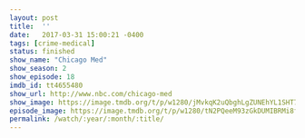 ```yaml
---
layout: post
title:  ''
date:   2017-03-31 15:00:21 -0400
tags: [crime-medical]
status: finished
show_name: "Chicago Med"
show_season: 2
show_episode: 18
imdb_id: tt4655480
show_url: http://www.nbc.com/chicago-med
show_image: https://image.tmdb.org/t/p/w1280/jMvkqK2uQbghLgZUNEhYL1SHT7e.jpg
episode_image: https://image.tmdb.org/t/p/w1280/tN2PQeeM93zGkDUMIBRMi8fgiSZ.jpg
permalink: /watch/:year/:month/:title/
---
```

